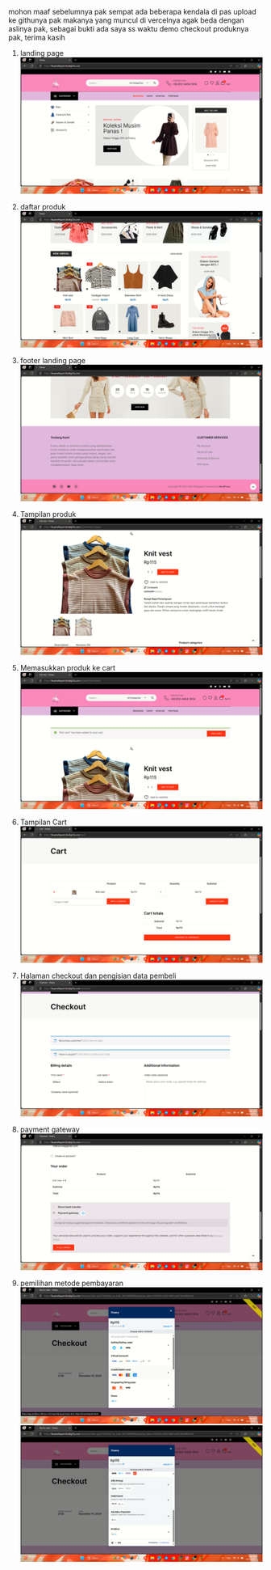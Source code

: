 mohon maaf sebelumnya pak sempat ada beberapa kendala di pas upload ke githunya pak makanya yang muncul di vercelnya agak beda dengan aslinya pak, sebagai bukti ada saya ss waktu demo checkout produknya pak, terima kasih

1. landing page
![alt text](https://github.com/gilbertmatius/uas/blob/758177672bac934be3ee996077c9cbba1f2f4487/SS%20Web%20fashion%20flowry/Screenshot%20(828).png)

2. daftar produk
![alt text](https://github.com/gilbertmatius/uas/blob/ff01527243d5690b5e3b01971d7fbf5ef7d23071/SS%20Web%20fashion%20flowry/Screenshot%20(829).png)

3. footer landing page
![alt text](https://github.com/gilbertmatius/uas/blob/ff01527243d5690b5e3b01971d7fbf5ef7d23071/SS%20Web%20fashion%20flowry/Screenshot%20(830).png)

4. Tampilan produk
![alt text](https://github.com/gilbertmatius/uas/blob/ff01527243d5690b5e3b01971d7fbf5ef7d23071/SS%20Web%20fashion%20flowry/Screenshot%20(831).png)

5. Memasukkan produk ke cart
![alt text](https://github.com/gilbertmatius/uas/blob/ff01527243d5690b5e3b01971d7fbf5ef7d23071/SS%20Web%20fashion%20flowry/Screenshot%20(832).png)

6. Tampilan Cart
![alt text](https://github.com/gilbertmatius/uas/blob/ff01527243d5690b5e3b01971d7fbf5ef7d23071/SS%20Web%20fashion%20flowry/Screenshot%20(833).png)

7. Halaman checkout dan pengisian data pembeli
![alt text](https://github.com/gilbertmatius/uas/blob/ff01527243d5690b5e3b01971d7fbf5ef7d23071/SS%20Web%20fashion%20flowry/Screenshot%20(834).png)

8. payment gateway
![alt text](https://github.com/gilbertmatius/uas/blob/ff01527243d5690b5e3b01971d7fbf5ef7d23071/SS%20Web%20fashion%20flowry/Screenshot%20(835).png)

9. pemilihan metode pembayaran
![alt text](https://github.com/gilbertmatius/uas/blob/ff01527243d5690b5e3b01971d7fbf5ef7d23071/SS%20Web%20fashion%20flowry/Screenshot%20(836).png)
![alt text](https://github.com/gilbertmatius/uas/blob/ff01527243d5690b5e3b01971d7fbf5ef7d23071/SS%20Web%20fashion%20flowry/Screenshot%20(837).png)
